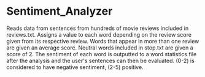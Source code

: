 # Sentiment_Analyzer
Reads data from sentences from hundreds of movie reviews included in reviews.txt. Assigns a value to each word depending on the review score given from its respective review. Words that appear
in more than one review are given an average score. Neutral words included in stop.txt are given a score of 2. The sentiment of each word is outputted to a word statistics file after
the analysis and the user's sentences can then be evaluated. (0-2) is considered to have negative sentiment, (2-5) positive.
